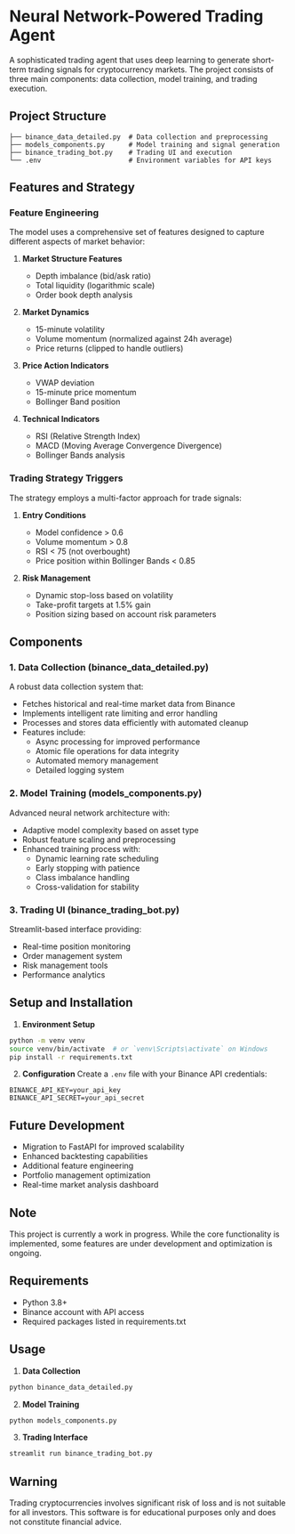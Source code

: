 # Neural Network-Powered Trading Agent

A sophisticated trading agent that uses deep learning to generate short-term trading signals for cryptocurrency markets. The project consists of three main components: data collection, model training, and trading execution.

## Project Structure

```
├── binance_data_detailed.py  # Data collection and preprocessing
├── models_components.py      # Model training and signal generation
├── binance_trading_bot.py    # Trading UI and execution
└── .env                      # Environment variables for API keys
```

## Features and Strategy

### Feature Engineering

The model uses a comprehensive set of features designed to capture different aspects of market behavior:

1. **Market Structure Features**
   - Depth imbalance (bid/ask ratio)
   - Total liquidity (logarithmic scale)
   - Order book depth analysis

2. **Market Dynamics**
   - 15-minute volatility
   - Volume momentum (normalized against 24h average)
   - Price returns (clipped to handle outliers)

3. **Price Action Indicators**
   - VWAP deviation
   - 15-minute price momentum
   - Bollinger Band position

4. **Technical Indicators**
   - RSI (Relative Strength Index)
   - MACD (Moving Average Convergence Divergence)
   - Bollinger Bands analysis

### Trading Strategy Triggers

The strategy employs a multi-factor approach for trade signals:

1. **Entry Conditions**
   - Model confidence > 0.6
   - Volume momentum > 0.8
   - RSI < 75 (not overbought)
   - Price position within Bollinger Bands < 0.85

2. **Risk Management**
   - Dynamic stop-loss based on volatility
   - Take-profit targets at 1.5% gain
   - Position sizing based on account risk parameters

## Components

### 1. Data Collection (binance_data_detailed.py)

A robust data collection system that:
- Fetches historical and real-time market data from Binance
- Implements intelligent rate limiting and error handling
- Processes and stores data efficiently with automated cleanup
- Features include:
  - Async processing for improved performance
  - Atomic file operations for data integrity
  - Automated memory management
  - Detailed logging system

### 2. Model Training (models_components.py)

Advanced neural network architecture with:
- Adaptive model complexity based on asset type
- Robust feature scaling and preprocessing
- Enhanced training process with:
  - Dynamic learning rate scheduling
  - Early stopping with patience
  - Class imbalance handling
  - Cross-validation for stability

### 3. Trading UI (binance_trading_bot.py)

Streamlit-based interface providing:
- Real-time position monitoring
- Order management system
- Risk management tools
- Performance analytics

## Setup and Installation

1. **Environment Setup**
```bash
python -m venv venv
source venv/bin/activate  # or `venv\Scripts\activate` on Windows
pip install -r requirements.txt
```

2. **Configuration**
Create a `.env` file with your Binance API credentials:
```
BINANCE_API_KEY=your_api_key
BINANCE_API_SECRET=your_api_secret
```

## Future Development

- Migration to FastAPI for improved scalability
- Enhanced backtesting capabilities
- Additional feature engineering
- Portfolio management optimization
- Real-time market analysis dashboard

## Note

This project is currently a work in progress. While the core functionality is implemented, some features are under development and optimization is ongoing.

## Requirements
- Python 3.8+
- Binance account with API access
- Required packages listed in requirements.txt

## Usage

1. **Data Collection**
```bash
python binance_data_detailed.py
```

2. **Model Training**
```bash
python models_components.py
```

3. **Trading Interface**
```bash
streamlit run binance_trading_bot.py
```

## Warning

Trading cryptocurrencies involves significant risk of loss and is not suitable for all investors. This software is for educational purposes only and does not constitute financial advice.
